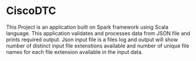 # CiscoDTC

This Project is an application built on Spark framework using Scala language. This application validates and processes data from JSON file and prints required output. Json input file is a files log and output will show number of distinct input file extenstions available and number of unique file names for each file extension available in the input data.
